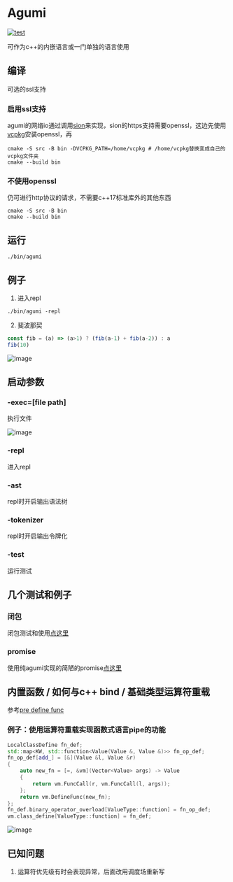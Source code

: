 # Agumi
[![test](https://github.com/zanllp/agumi/actions/workflows/test.yml/badge.svg)](https://github.com/zanllp/agumi/actions/workflows/test.yml)

可作为c++的内嵌语言或一门单独的语言使用
## 编译
可选的ssl支持
### 启用ssl支持
agumi的网络io通过调用[sion](https://github.com/zanllp/sion)来实现，sion的https支持需要openssl，这边先使用[vcpkg](https://github.com/microsoft/vcpkg)安装openssl，再
```shell
cmake -S src -B bin -DVCPKG_PATH=/home/vcpkg # /home/vcpkg替换变成自己的vcpkg文件夹
cmake --build bin
```
### 不使用openssl
仍可进行http协议的请求，不需要c++17标准库外的其他东西
```shell
cmake -S src -B bin
cmake --build bin
```
## 运行
```shell
./bin/agumi
```
## 例子
1. 进入repl
```shell
./bin/agumi -repl
```
2. 斐波那契
```js
const fib = (a) => (a>1) ? (fib(a-1) + fib(a-2)) : a
fib(10)
```
![image](https://user-images.githubusercontent.com/25872019/118397323-ff982a00-b685-11eb-9bf6-897e5ea5c23e.png)

## 启动参数
### -exec=[file path]
执行文件

![image](https://user-images.githubusercontent.com/25872019/119235882-2b744d80-bb67-11eb-9b2a-57444f2dc294.png)
### -repl
进入repl
### -ast
repl时开启输出语法树
### -tokenizer
repl时开启输出令牌化
### -test
运行测试
## 几个测试和例子
### 闭包
闭包测试和使用[点这里](./test/closure.as)
### promise
使用纯agumi实现的简陋的promise[点这里](./test/promise.as)
## 内置函数 / 如何与c++ bind / 基础类型运算符重载
参考[pre define func](./src/PreDefineFn.h)
### 例子：使用运算符重载实现函数式语言pipe的功能
```cpp
LocalClassDefine fn_def;
std::map<KW, std::function<Value(Value &, Value &)>> fn_op_def;
fn_op_def[add_] = [&](Value &l, Value &r)
{
    auto new_fn = [=, &vm](Vector<Value> args) -> Value
    {
        return vm.FuncCall(r, vm.FuncCall(l, args));
    };
    return vm.DefineFunc(new_fn);
};
fn_def.binary_operator_overload[ValueType::function] = fn_op_def;
vm.class_define[ValueType::function] = fn_def;
```
![image](https://user-images.githubusercontent.com/25872019/119687653-f5421100-be79-11eb-9441-95174cff6068.png)
## 已知问题
1. 运算符优先级有时会表现异常，后面改用调度场重新写

